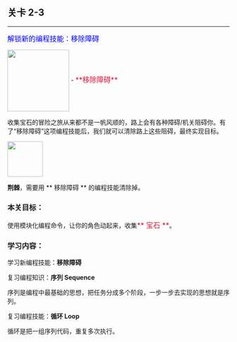 ## 关卡 2-3

------
<font color=#0000FF size=3>解锁新的编程技能：移除障碍</font>

<img src="./scene/image/remove_obstacle.png" width = "140" alt="" align=center />
  - <font color=#DC143C size=3>**移除障碍**</font>

收集宝石的冒险之旅从来都不是一帆风顺的，路上会有各种障碍/机关阻碍你。有了“移除障碍”这项编程技能后，我们就可以清除路上这些阻碍，最终实现目标。

<img src="./scene/image/obj_obstacle.png" width = "80" alt="" align=center />

 **荆棘**，需要用 ** 移除障碍 ** 的编程技能清除掉。
 
### 本关目标：
使用模块化编程命令，让你的角色动起来，收集<font color=#DC143C size=3>** 宝石 **</font>。

### 学习内容：

学习新编程技能：**移除障碍**

复习编程知识：**序列 Sequence**

序列是编程中最基础的思想，把任务分成多个阶段，一步一步去实现的思想就是序列。

复习编程技能：**循环 Loop**

循环是把一组序列代码，重复多次执行。
